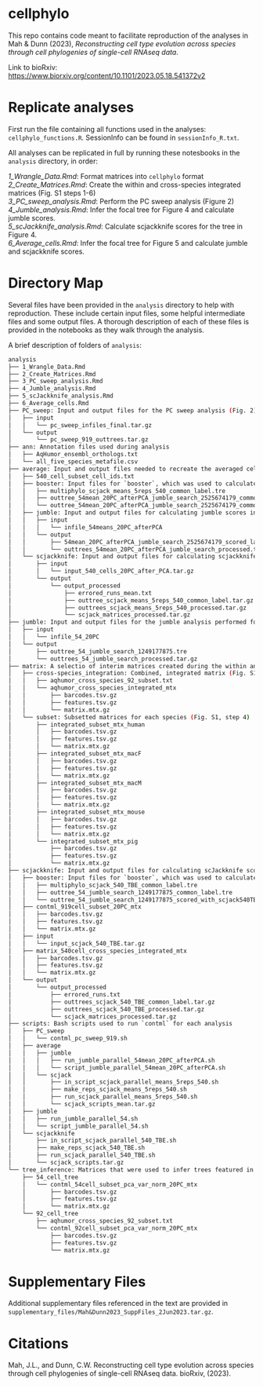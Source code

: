 # cellphylo

This repo contains code meant to facilitate reproduction of the analyses in Mah & Dunn (2023), *Reconstructing cell type evolution across species through cell phylogenies of single-cell RNAseq data*.   

Link to bioRxiv:  https://www.biorxiv.org/content/10.1101/2023.05.18.541372v2   

# Replicate analyses
First run the file containing all functions used in the analyses: `cellphylo_functions.R`. SessionInfo can be found in `sessionInfo_R.txt`.  

All analyses can be replicated in full by running these notesbooks in the `analysis` directory, in order:  

*1_Wrangle_Data.Rmd*: Format matrices into `cellphylo` format  
*2_Create_Matrices.Rmd*: Create the within and cross-species integrated matrices (Fig. S1 steps 1-6)  
*3_PC_sweep_analysis.Rmd*: Perform the PC sweep analysis (Figure 2)
*4_Jumble_analysis.Rmd*: Infer the focal tree for Figure 4 and calculate jumble scores.  
*5_scJackknife_analysis.Rmd*: Calculate scjackknife scores for the tree in Figure 4.  
*6_Average_cells.Rmd*: Infer the focal tree for Figure 5 and calculate jumble and scjackknife scores.  

# Directory Map  
Several files have been provided in the `analysis` directory to help with reproduction. These include certain input files, some helpful intermediate files and some output files. A thorough description of each of these files is provided in the notebooks as they walk through the analysis.  

A brief description of folders of `analysis`:  

```bash
analysis
├── 1_Wrangle_Data.Rmd
├── 2_Create_Matrices.Rmd
├── 3_PC_sweep_analysis.Rmd
├── 4_Jumble_analysis.Rmd
├── 5_scJackknife_analysis.Rmd
├── 6_Average_cells.Rmd
├── PC_sweep: Input and output files for the PC sweep analysis (Fig. 2)   
│   ├── input
│   │   └── pc_sweep_infiles_final.tar.gz
│   └── output
│       └── pc_sweep_919_outtrees.tar.gz
├── ann: Annotation files used during analysis  
│   ├── AqHumor_ensembl_orthologs.txt
│   └── all_five_species_metafile.csv
├── average: Input and output files needed to recreate the averaged cell tree (Fig. 5)  
│   ├── 540_cell_subset_cell_ids.txt
│   ├── booster: Input files for `booster`, which was used to calculate TBE scores   
│   │   ├── multiphylo_scjack_means_5reps_540_common_label.tre
│   │   ├── outtree_54mean_20PC_afterPCA_jumble_search_2525674179_common_label.tre
│   │   └── outtree_54mean_20PC_afterPCA_jumble_search_2525674179_common_label_best_tree_TBE.tre
│   ├── jumble: Input and output files for calculating jumble scores in Fig. 5
│   │   ├── input
│   │   │   └── infile_54means_20PC_afterPCA
│   │   └── output
│   │       ├── 54mean_20PC_afterPCA_jumble_search_2525674179_scored_label.tre
│   │       └── outtrees_54mean_20PC_afterPCA_jumble_search_processed.tar.gz
│   └── scjackknife: Input and output files for calculating scjackknife scores in Fig. 5
│       ├── input
│       │   └── input_540_cells_20PC_after_PCA.tar.gz
│       └── output
│           └── output_processed
│               ├── errored_runs_mean.txt
│               ├── outtree_scjack_means_5reps_540_common_label.tar.gz
│               ├── outtrees_scjack_means_5reps_540_processed.tar.gz
│               └── scjack_matrices_processed.tar.gz
├── jumble: Input and output files for the jumble analysis performed for Fig. 4
│   ├── input
│   │   └── infile_54_20PC
│   └── output
│       ├── outtree_54_jumble_search_1249177875.tre
│       └── outtrees_54_jumble_search_processed.tar.gz
├── matrix: A selectio of interim matrices created during the within and cross-species analysis (see Fig. S1, steps 1-6).  
│   ├── cross-species_integration: Combined, integrated matrix (Fig. S1, step 6)
│   │   ├── aqhumor_cross_species_92_subset.txt
│   │   └── aqhumor_cross_species_integrated_mtx
│   │       ├── barcodes.tsv.gz
│   │       ├── features.tsv.gz
│   │       └── matrix.mtx.gz
│   └── subset: Subsetted matrices for each species (Fig. S1, step 4)  
│       ├── integrated_subset_mtx_human
│       │   ├── barcodes.tsv.gz
│       │   ├── features.tsv.gz
│       │   └── matrix.mtx.gz
│       ├── integrated_subset_mtx_macF
│       │   ├── barcodes.tsv.gz
│       │   ├── features.tsv.gz
│       │   └── matrix.mtx.gz
│       ├── integrated_subset_mtx_macM
│       │   ├── barcodes.tsv.gz
│       │   ├── features.tsv.gz
│       │   └── matrix.mtx.gz
│       ├── integrated_subset_mtx_mouse
│       │   ├── barcodes.tsv.gz
│       │   ├── features.tsv.gz
│       │   └── matrix.mtx.gz
│       └── integrated_subset_mtx_pig
│           ├── barcodes.tsv.gz
│           ├── features.tsv.gz
│           └── matrix.mtx.gz
├── scjackknife: Input and output files for calculating scJackknife scores for Fig. 4.  
│   ├── booster: Input files for `booster`, which was used to calculate TBE scores  
│   │   ├── multiphylo_scjack_540_TBE_common_label.tre
│   │   ├── outtree_54_jumble_search_1249177875_common_label.tre
│   │   └── outtree_54_jumble_search_1249177875_scored_with_scjack540TBE.tre
│   ├── contml_919cell_subset_20PC_mtx
│   │   ├── barcodes.tsv.gz
│   │   ├── features.tsv.gz
│   │   └── matrix.mtx.gz
│   ├── input
│   │   └── input_scjack_540_TBE.tar.gz
│   ├── matrix_540cell_cross_species_integrated_mtx
│   │   ├── barcodes.tsv.gz
│   │   ├── features.tsv.gz
│   │   └── matrix.mtx.gz
│   └── output
│       └── output_processed
│           ├── errored_runs.txt
│           ├── outtrees_scjack_540_TBE_common_label.tar.gz
│           ├── outtrees_scjack_540_TBE_processed.tar.gz
│           └── scjack_matrices_processed.tar.gz
├── scripts: Bash scripts used to run `contml` for each analysis  
│   ├── PC_sweep
│   │   └── contml_pc_sweep_919.sh
│   ├── average
│   │   ├── jumble
│   │   │   ├── run_jumble_parallel_54mean_20PC_afterPCA.sh
│   │   │   └── script_jumble_parallel_54mean_20PC_afterPCA.sh
│   │   └── scjack
│   │       ├── in_script_scjack_parallel_means_5reps_540.sh
│   │       ├── make_reps_scjack_means_5reps_540.sh
│   │       ├── run_scjack_parallel_means_5reps_540.sh
│   │       └── scjack_scripts_mean.tar.gz
│   ├── jumble
│   │   ├── run_jumble_parallel_54.sh
│   │   └── script_jumble_parallel_54.sh
│   └── scjackknife
│       ├── in_script_scjack_parallel_540_TBE.sh
│       ├── make_reps_scjack_540_TBE.sh
│       ├── run_scjack_parallel_540_TBE.sh
│       └── scjack_scripts.tar.gz
└── tree_inference: Matrices that were used to infer trees featured in the paper
    ├── 54_cell_tree
    │   └── contml_54cell_subset_pca_var_norm_20PC_mtx
    │       ├── barcodes.tsv.gz
    │       ├── features.tsv.gz
    │       └── matrix.mtx.gz
    └── 92_cell_tree
        ├── aqhumor_cross_species_92_subset.txt
        └── contml_92cell_subset_pca_var_norm_20PC_mtx
            ├── barcodes.tsv.gz
            ├── features.tsv.gz
            └── matrix.mtx.gz
```

# Supplementary Files  
Additional supplementary files referenced in the text are provided in `supplementary_files/Mah&Dunn2023_SuppFiles_2Jun2023.tar.gz`.    

# Citations   
Mah, J.L., and Dunn, C.W. Reconstructing cell type evolution across species through cell phylogenies of single-cell RNAseq data. bioRxiv, (2023).  

